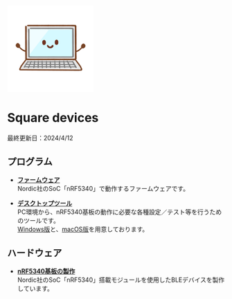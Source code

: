 <img src="Markdowns/images/pc.png" width="200">

# Square devices

最終更新日：2024/4/12

## プログラム

- <b>[ファームウェア](Markdowns/nRF5340FW)</b><br>
Nordic社のSoC「nRF5340」で動作するファームウェアです。

- <b>[デスクトップツール](Markdowns/DesktopTools/README.md)</b><br>
PC環境から、nRF5340基板の動作に必要な各種設定／テスト等を行うためのツールです。<br>
[Windows版](Markdowns/DesktopTools/dotNET/README.md)と、[macOS版](Markdowns/DesktopTools/macOSApp/README.md)を用意しております。

## ハードウェア

- <b>[nRF5340基板の製作](Markdowns/Hardwares/README.md)</b><br>
Nordic社のSoC「nRF5340」搭載モジュールを使用したBLEデバイスを製作しています。
